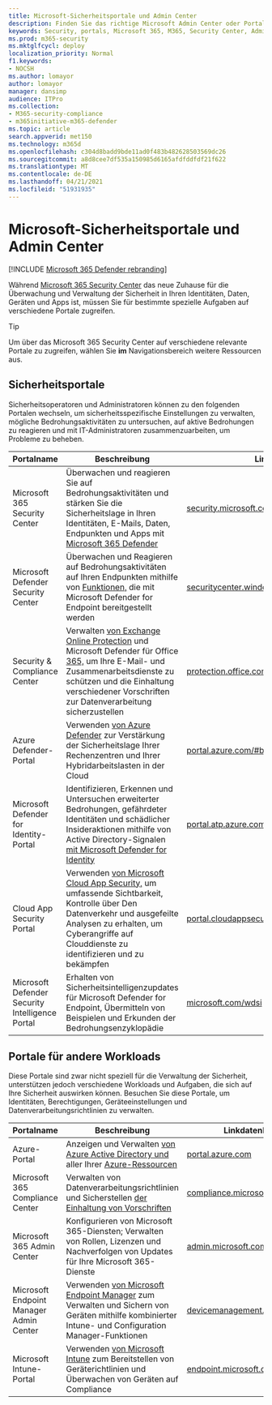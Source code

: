 ```yaml
---
title: Microsoft-Sicherheitsportale und Admin Center
description: Finden Sie das richtige Microsoft Admin Center oder Portal zum Verwalten verschiedener Dienste im Zusammenhang mit Microsoft 365-Sicherheit
keywords: Security, portals, Microsoft 365, M365, Security Center, Admin Center, URL, link, Microsoft 365 Defender, Microsoft Defender for Endpoint, Microsoft Defender Security Center, Microsoft Defender for Identity, Microsoft Defender for Office 365, MCAS, WDSI, SCC, Intune, MDM, MEM, ASC, Cloud App Security , Azure AD, security & compliance center
ms.prod: m365-security
ms.mktglfcycl: deploy
localization_priority: Normal
f1.keywords:
- NOCSH
ms.author: lomayor
author: lomayor
manager: dansimp
audience: ITPro
ms.collection:
- M365-security-compliance
- m365initiative-m365-defender
ms.topic: article
search.appverid: met150
ms.technology: m365d
ms.openlocfilehash: c304d8badd9bde11ad0f483b482628503569dc26
ms.sourcegitcommit: a8d8cee7df535a150985d6165afdfddfdf21f622
ms.translationtype: MT
ms.contentlocale: de-DE
ms.lasthandoff: 04/21/2021
ms.locfileid: "51931935"
---
```

# <a name="microsoft-security-portals-and-admin-centers"></a>Microsoft-Sicherheitsportale und Admin Center

[!INCLUDE [Microsoft 365 Defender rebranding](../includes/microsoft-defender.md)]

Während [Microsoft 365 Security Center](overview-security-center.md) das neue Zuhause für die Überwachung und Verwaltung der Sicherheit in Ihren Identitäten, Daten, Geräten und Apps ist, müssen Sie für bestimmte spezielle Aufgaben auf verschiedene Portale zugreifen.

> [!TIP] 
> Um über das Microsoft 365 Security Center auf verschiedene relevante Portale zu zugreifen, wählen Sie **im** Navigationsbereich weitere Ressourcen aus.

## <a name="security-portals"></a>Sicherheitsportale

Sicherheitsoperatoren und Administratoren können zu den folgenden Portalen wechseln, um sicherheitsspezifische Einstellungen zu verwalten, mögliche Bedrohungsaktivitäten zu untersuchen, auf aktive Bedrohungen zu reagieren und mit IT-Administratoren zusammenzuarbeiten, um Probleme zu beheben.
<p></p>

| Portalname | Beschreibung | Linkdatenbank |
|---|---|---| 
| Microsoft 365 Security Center | Überwachen und reagieren Sie auf Bedrohungsaktivitäten und stärken Sie die Sicherheitslage in Ihren Identitäten, E-Mails, Daten, Endpunkten und Apps mit [Microsoft 365 Defender](microsoft-365-defender.md) | [security.microsoft.com](https://security.microsoft.com/) |
| Microsoft Defender Security Center | Überwachen und Reagieren auf Bedrohungsaktivitäten auf Ihren Endpunkten mithilfe von [Funktionen,](/windows/security/threat-protection/microsoft-defender-atp/microsoft-defender-advanced-threat-protection) die mit Microsoft Defender for Endpoint bereitgestellt werden | [securitycenter.windows.com](https://securitycenter.microsoft.com/) |
| Security & Compliance Center | Verwalten [von Exchange Online Protection](../office-365-security/exchange-online-protection-overview.md?view=o365-worldwide) und Microsoft Defender für Office [365,](/microsoft-365/security/office-365-security/defender-for-office-365?view=o365-worldwide) um Ihre E-Mail- und Zusammenarbeitsdienste zu schützen und die Einhaltung verschiedener Vorschriften zur Datenverarbeitung sicherzustellen | [protection.office.com](https://protection.office.com) |
| Azure Defender-Portal | Verwenden [von Azure Defender](/azure/security-center/security-center-intro) zur Verstärkung der Sicherheitslage Ihrer Rechenzentren und Ihrer Hybridarbeitslasten in der Cloud | [portal.azure.com/#blade/Microsoft_Azure_Security](https://portal.azure.com/#blade/Microsoft_Azure_Security/SecurityMenuBlade/0) |
| Microsoft Defender for Identity-Portal | Identifizieren, Erkennen und Untersuchen erweiterter Bedrohungen, gefährdeter Identitäten und schädlicher Insideraktionen mithilfe von Active Directory-Signalen [mit Microsoft Defender for Identity](/azure-advanced-threat-protection/what-is-atp) | [portal.atp.azure.com](https://portal.atp.azure.com/) |
| Cloud App Security Portal | Verwenden [von Microsoft Cloud App Security,](/cloud-app-security/what-is-cloud-app-security) um umfassende Sichtbarkeit, Kontrolle über Den Datenverkehr und ausgefeilte Analysen zu erhalten, um Cyberangriffe auf Clouddienste zu identifizieren und zu bekämpfen | [portal.cloudappsecurity.com](https://portal.cloudappsecurity.com/) |
| Microsoft Defender Security Intelligence Portal | Erhalten von Sicherheitsintelligenzupdates für Microsoft Defender for Endpoint, Übermitteln von Beispielen und Erkunden der Bedrohungsenzyklopädie | [microsoft.com/wdsi](https://microsoft.com/wdsi) |

## <a name="portals-for-other-workloads"></a>Portale für andere Workloads

Diese Portale sind zwar nicht speziell für die Verwaltung der Sicherheit, unterstützen jedoch verschiedene Workloads und Aufgaben, die sich auf Ihre Sicherheit auswirken können. Besuchen Sie diese Portale, um Identitäten, Berechtigungen, Geräteeinstellungen und Datenverarbeitungsrichtlinien zu verwalten.
<p></p>

| Portalname | Beschreibung | Linkdatenbank | 
|---|---|---| 
| Azure-Portal | Anzeigen und Verwalten [von Azure Active Directory und](/azure/active-directory/fundamentals/active-directory-whatis) aller Ihrer [Azure-Ressourcen](/azure/azure-resource-manager/management/overview)  | [portal.azure.com](https://portal.azure.com/) |
| Microsoft 365 Compliance Center | Verwalten von Datenverarbeitungsrichtlinien und Sicherstellen [der Einhaltung von Vorschriften](/compliance/regulatory/offering-home?view=o365-worldwide) | [compliance.microsoft.com](https://compliance.microsoft.com/) |
| Microsoft 365 Admin Center | Konfigurieren von Microsoft 365-Diensten; Verwalten von Rollen, Lizenzen und Nachverfolgen von Updates für Ihre Microsoft 365-Dienste | [admin.microsoft.com](https://admin.microsoft.com/) |
| Microsoft Endpoint Manager Admin Center | Verwenden [von Microsoft Endpoint Manager](/mem/configmgr/) zum Verwalten und Sichern von Geräten mithilfe kombinierter Intune- und Configuration Manager-Funktionen | [devicemanagement.microsoft.com](https://devicemanagement.microsoft.com/) |
| Microsoft Intune-Portal | Verwenden [von Microsoft Intune](/intune/fundamentals/what-is-intune) zum Bereitstellen von Geräterichtlinien und Überwachen von Geräten auf Compliance | [endpoint.microsoft.com](https://endpoint.microsoft.com/#blade/Microsoft_Intune_DeviceSettings/DevicesMenu/overview)